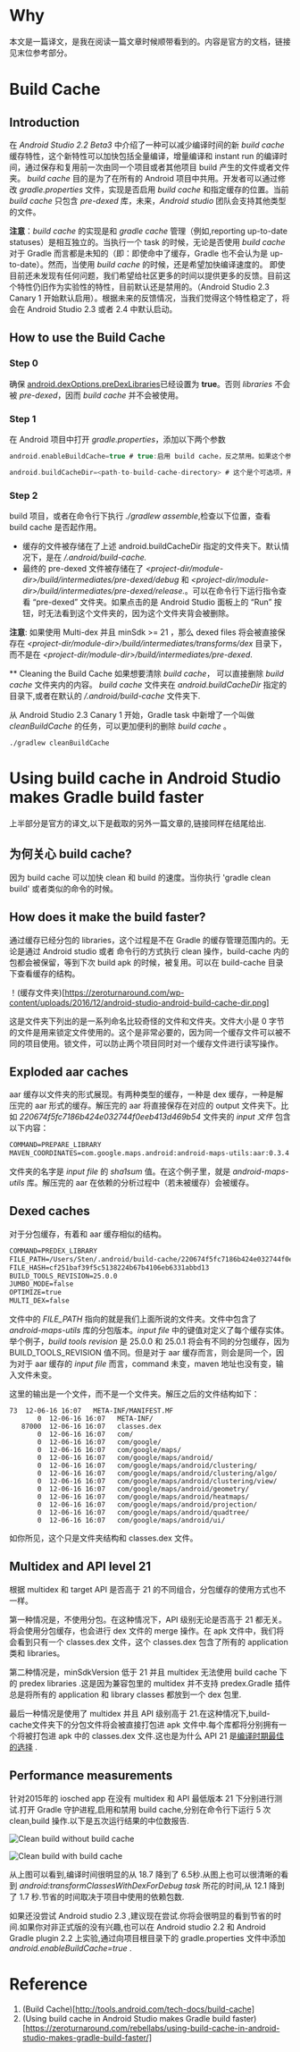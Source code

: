 # Why
本文是一篇译文，是我在阅读一篇文章时候顺带看到的。内容是官方的文档，链接见末位参考部分。
#  Build Cache
## Introduction
在 *Android Studio 2.2 Beta3* 中介绍了一种可以减少编译时间的新 *build cache*  缓存特性，这个新特性可以加快包括全量编译，增量编译和 instant run 的编译时间，通过保存和复用前一次由同一个项目或者其他项目 build 产生的文件或者文件夹。
*build cache* 目的是为了在所有的 Android 项目中共用。开发者可以通过修改 *gradle.properties* 文件，实现是否启用 *build cache* 和指定缓存的位置。当前 *build cache*  只包含 *pre-dexed* 库，未来，*Android studio* 团队会支持其他类型的文件。

**注意**：*build cache*  的实现是和  *gradle cache*  管理（例如,reporting up-to-date statuses）是相互独立的。当执行一个 task 的时候，无论是否使用 *build cache*  对于 Gradle 而言都是未知的（即：即使命中了缓存，Gradle 也不会认为是 up-to-date）。然而，当使用 *build cache* 的时候，还是希望加快编译速度的。
即使目前还未发现有任何问题，我们希望给社区更多的时间以提供更多的反馈。目前这个特性仍旧作为实验性的特性，目前默认还是禁用的。（Android Studio 2.3 Canary 1 开始默认启用）。根据未来的反馈情况，当我们觉得这个特性稳定了，将会在 Android Studio 2.3 或者 2.4 中默认启动。

## How to use the Build Cache
### Step 0
确保 [android.dexOptions.preDexLibraries](http://google.github.io/android-gradle-dsl/current/com.android.build.gradle.internal.dsl.DexOptions.html#com.android.build.gradle.internal.dsl.DexOptions:preDexLibraries)已经设置为 **true**。否则 *libraries* 不会被 *pre-dexed*，因而 *build cache* 并不会被使用。

### Step 1
在 Android 项目中打开 *gradle.properties*，添加以下两个参数
```groovy
android.enableBuildCache=true # true:启用 build cache，反之禁用。如果这个参数未设置，默认是禁用 build cache.

android.buildCacheDir=<path-to-build-cache-directory> # 这个是个可选项，用来指定 build cache 目录的绝对路径。如果设置成项目路径，那么是项目于项目的根目录而言的。如果这个参数未被设置，那么默认的目录是 <user-home-directory>/.android/build-cache。如果使用相同的缓存目录，那么多个项目可以共用相同的缓存，所以，推荐使用默认的路径或者使用一个项目外的绝对路径。任何情况下，build cache 的路径都不应该放在 "build" 文件夹下，除非每次运行 clean 之后，都能删除 build cache 。如果 android.enableBuildCache 被设置成 false，则这个参数将会被忽略。

```

### Step 2
build 项目，或者在命令行下执行 *./gradlew assemble*,检查以下位置，查看 build cache 是否起作用。
- 缓存的文件被存储在了上述  android.buildCacheDir 指定的文件夹下。默认情况下，是在 *<user-home-directory>/.android/build-cache.*
- 最终的 pre-dexed 文件被存储在了 *<project-dir/module-dir>/build/intermediates/pre-dexed/debug* 和 *<project-dir/module-dir>/build/intermediates/pre-dexed/release.*。可以在命令行下运行指令查看  “pre-dexed” 文件夹。如果点击的是 Android Studio 面板上的 “Run”  按钮，时无法看到这个文件夹的，因为这个文件夹背会被删除。

**注意**:
如果使用 Multi-dex 并且 minSdk >= 21 ，那么 dexed files 将会被直接保存在 *<project-dir/module-dir>/build/intermediates/transforms/dex* 目录下， 而不是在 *<project-dir/module-dir>/build/intermediates/pre-dexed*.

** Cleaning the Build Cache
如果想要清除 *build cache*， 可以直接删除 *build cache* 文件夹内的内容。
*build cache* 文件夹在 *android.buildCacheDir* 指定的目录下,或者在默认的 *<user-home-directory>/.android/build-cache* 文件夹下.

从 Android Studio 2.3 Canary 1 开始，Gradle task 中新增了一个叫做 *cleanBuildCache* 的任务，可以更加便利的删除 *build cache* 。
```shell
./gradlew cleanBuildCache
```

# Using build cache in Android Studio makes Gradle build faster
上半部分是官方的译文,以下是截取的另外一篇文章的,链接同样在结尾给出.
##  为何关心 build cache?
因为 build cache 可以加快 clean 和 build 的速度。当你执行 'gradle clean build' 或者类似的命令的时候。

## How does it make the build faster?

通过缓存已经分包的 libraries，这个过程是不在 Gradle 的缓存管理范围内的。无论是通过 Android studio 或者 命令行的方式执行 clean 操作，build-cache 内的包都会被保留，等到下次 build apk 的时候，被复用。可以在 build-cache 目录下查看缓存的结构。

！(缓存文件夹)[https://zeroturnaround.com/wp-content/uploads/2016/12/android-studio-android-build-cache-dir.png]

这是文件夹下列出的是一系列命名比较奇怪的文件和文件夹。文件大小是 0 字节的文件是用来锁定文件使用的。这个是非常必要的，因为同一个缓存文件可以被不同的项目使用。锁文件，可以防止两个项目同时对一个缓存文件进行读写操作。

## Exploded aar caches
aar 缓存以文件夹的形式展现。有两种类型的缓存，一种是 dex 缓存，一种是解压完的 aar 形式的缓存。解压完的 aar 将直接保存在对应的 output 文件夹下。比如 *220674f5fc7186b424e032744f0eeb413d469b54* 文件夹的  *input 文件* 包含以下内容：

```xml
COMMAND=PREPARE_LIBRARY
MAVEN_COORDINATES=com.google.maps.android:android-maps-utils:aar:0.3.4
```
文件夹的名字是 *input file* 的 *sha1sum* 值。在这个例子里，就是 *android-maps-utils* 库。解压完的 aar 在依赖的分析过程中（若未被缓存）会被缓存。

## Dexed caches
对于分包缓存，有着和 aar 缓存相似的结构。

```xml
COMMAND=PREDEX_LIBRARY
FILE_PATH=/Users/Sten/.android/build-cache/220674f5fc7186b424e032744f0eeb413d469b54/output/jars/classes.jar
FILE_HASH=cf251baf39f5c5138224b67b4106eb6331abbd13
BUILD_TOOLS_REVISION=25.0.0
JUMBO_MODE=false
OPTIMIZE=true
MULTI_DEX=false
```
文件中的 *FILE_PATH* 指向的就是我们上面所说的文件夹。文件中包含了 *android-maps-utils* 库的分包版本。*input file*  中的键值对定义了每个缓存实体。举个例子，*build tools revision* 是 25.0.0 和 25.0.1 将会有不同的分包缓存，因为 BUILD_TOOLS_REVISION 值不同。但是对于 aar 缓存而言，则会是同一个，因为对于 aar 缓存的 *input file* 而言，command 未变，maven 地址也没有变，输入文件未变。

这里的输出是一个文件，而不是一个文件夹。解压之后的文件结构如下：

```shell
73  12-06-16 16:07   META-INF/MANIFEST.MF
       0  12-06-16 16:07   META-INF/
   87000  12-06-16 16:07   classes.dex
       0  12-06-16 16:07   com/
       0  12-06-16 16:07   com/google/
       0  12-06-16 16:07   com/google/maps/
       0  12-06-16 16:07   com/google/maps/android/
       0  12-06-16 16:07   com/google/maps/android/clustering/
       0  12-06-16 16:07   com/google/maps/android/clustering/algo/
       0  12-06-16 16:07   com/google/maps/android/clustering/view/
       0  12-06-16 16:07   com/google/maps/android/geometry/
       0  12-06-16 16:07   com/google/maps/android/heatmaps/
       0  12-06-16 16:07   com/google/maps/android/projection/
       0  12-06-16 16:07   com/google/maps/android/quadtree/
       0  12-06-16 16:07   com/google/maps/android/ui/
```
如你所见，这个只是文件夹结构和 classes.dex 文件。

## Multidex and API level 21
根据 multidex  和 target API 是否高于 21 的不同组合，分包缓存的使用方式也不一样。

第一种情况是，不使用分包。在这种情况下，API 级别无论是否高于 21 都无关。将会使用分包缓存，也会进行 dex 文件的 merge 操作。在 apk 文件中，我们将会看到只有一个 classes.dex 文件，这个 classes.dex 包含了所有的 application 类和 libraries。

第二种情况是，minSdkVersion 低于 21 并且 multidex 无法使用 build cache 下的 predex libraries .这是因为兼容包里的 multidex 并不支持 predex.Gradle 插件总是将所有的 application 和 library classes 都放到一个 dex 包里.

最后一种情况是使用了 multidex 并且 API 级别高于 21.在这种情况下,build-cache文件夹下的分包文件将会被直接打包进 apk 文件中.每个库都将分别拥有一个将被打包进 apk 中的 classes.dex 文件.这也是为什么 API 21 是[编译时期最佳的选择](https://developer.android.com/studio/build/multidex.html#dev-build) .

## Performance measurements
针对2015年的 iosched app 在没有 multidex 和 API 最低版本 21 下分别进行测试.打开 Gradle 守护进程,启用和禁用 build cache,分别在命令行下运行 5 次 clean,build 操作.以下是五次运行结果的中位数报告.

![Clean build without build cache](https://zeroturnaround.com/wp-content/uploads/2016/12/android-build-profile-2.png)

![Clean build with build cache](https://zeroturnaround.com/wp-content/uploads/2016/12/android-build-profile-1.png)

从上图可以看到,编译时间很明显的从 18.7 降到了 6.5秒.从图上也可以很清晰的看到 *android:transformClassesWithDexForDebug task* 所花的时间,从 12.1 降到了 1.7 秒.节省的时间取决于项目中使用的依赖包数.

如果还没尝试 Android studio 2.3 ,建议现在尝试.你将会很明显的看到节省的时间.如果你对非正式版的没有兴趣,也可以在 Android studio 2.2 和 Android Gradle plugin 2.2 上实验,通过向项目根目录下的 gradle.properties  文件中添加 *android.enableBuildCache=true* .


# Reference
1. (Build Cache)[http://tools.android.com/tech-docs/build-cache]
2. (Using build cache in Android Studio makes Gradle build faster)[https://zeroturnaround.com/rebellabs/using-build-cache-in-android-studio-makes-gradle-build-faster/]
